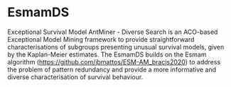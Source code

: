 # EsmamDS
Exceptional Survival Model AntMiner - Diverse Search is an ACO-based Exceptional Model Mining framework to provide straightforward characterisations of subgroups presenting unusual survival models, given by the Kaplan-Meier estimates.
The EsmamDS builds on the Esmam algorithm (https://github.com/jbmattos/ESM-AM_bracis2020) to address the problem of pattern redundancy and provide a more informative and diverse characterisation of survival behaviour.
